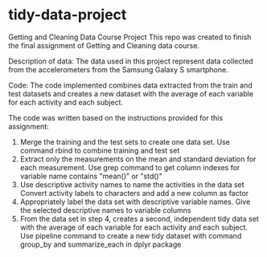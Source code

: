 # tidy-data-project
Getting and Cleaning Data Course Project
This repo was created to finish the final assignment of Getting and Cleaning data course.

Description of data: The data used in this project represent data collected from the accelerometers from the Samsung Galaxy S smartphone.

Code: The code implemented combines data extracted from the train and test datasets and creates a new dataset with the average of each variable for each activity and each subject.

The code was written based on the instructions provided for this assignment:
1. Merge the training and the test sets to create one data set. Use command rbind to combine training and test set
2. Extract only the measurements on the mean and standard deviation for each measurement. Use grep command to get column indexes for variable name contains "mean()" or "std()"
3. Use descriptive activity names to name the activities in the data set Convert activity labels to characters and add a new column as factor
4. Appropriately label the data set with descriptive variable names. Give the selected descriptive names to variable columns
5. From the data set in step 4, creates a second, independent tidy data set with the average of each variable for each activity and each subject. Use pipeline command to create a new tidy dataset with command group_by and summarize_each in dplyr package
